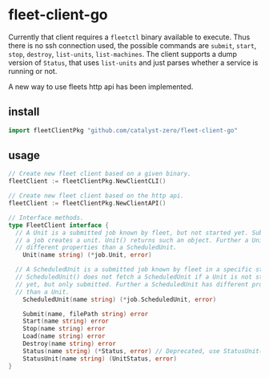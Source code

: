 # fleet-client-go

Currently that client requires a `fleetctl` binary available to execute. Thus
there is no ssh connection used, the possible commands are `submit`, `start`,
`stop`, `destroy`, `list-units`, `list-machines`. The client supports a dump
version of `Status`, that uses `list-units` and just parses whether a service
is running or not.

A new way to use fleets http api has been implemented.

## install
```go
import fleetClientPkg "github.com/catalyst-zero/fleet-client-go"
```

## usage
```go
// Create new fleet client based on a given binary.
fleetClient := fleetClientPkg.NewClientCLI()

// Create new fleet client based on the http api.
fleetClient := fleetClientPkg.NewClientAPI()

// Interface methods.
type FleetClient interface {
  // A Unit is a submitted job known by fleet, but not started yet. Submitting
  // a job creates a unit. Unit() returns such an object. Further a Unit has
  // different properties than a ScheduledUnit.
	Unit(name string) (*job.Unit, error)

  // A ScheduledUnit is a submitted job known by fleet in a specific state.
  // ScheduledUnit() does not fetch a ScheduledUnit if a Unit is not started
  // yet, but only submitted. Further a ScheduledUnit has different properties
  // than a Unit.
	ScheduledUnit(name string) (*job.ScheduledUnit, error)

	Submit(name, filePath string) error
	Start(name string) error
	Stop(name string) error
	Load(name string) error
	Destroy(name string) error
	Status(name string) (*Status, error) // Deprecated, use StatusUnit()
	StatusUnit(name string) (UnitStatus, error)
}
```
